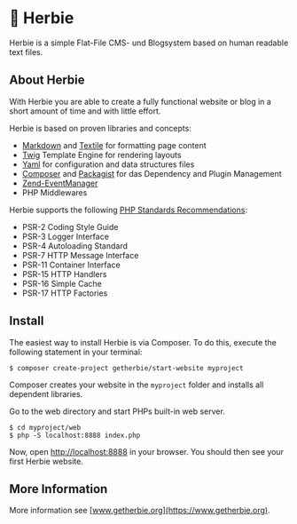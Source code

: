 # :red_car: Herbie

Herbie is a simple Flat-File CMS- und Blogsystem based on human readable text files.


## About Herbie

With Herbie you are able to create a fully functional website or blog in a short amount of time and with little effort.

Herbie is based on proven libraries and concepts:

* [Markdown](https://www.markdownguide.org) and [Textile](https://textile-lang.com) for formatting page content
* [Twig](http://twig.sensiolabs.org) Template Engine for rendering layouts
* [Yaml](http://www.yaml.org) for configuration and data structures files
* [Composer](http://getcomposer.org) and [Packagist](https://packagist.org) for das Dependency and Plugin Management
* [Zend-EventManager](https://docs.zendframework.com/zend-eventmanager/)
* PHP Middlewares

Herbie supports the following [PHP Standards Recommendations](https://www.php-fig.org/psr/):

* PSR-2  Coding Style Guide
* PSR-3  Logger Interface
* PSR-4  Autoloading Standard
* PSR-7  HTTP Message Interface
* PSR-11 Container Interface
* PSR-15 HTTP Handlers
* PSR-16 Simple Cache
* PSR-17 HTTP Factories


## Install

The easiest way to install Herbie is via Composer. To do this, execute the following statement in your terminal:

    $ composer create-project getherbie/start-website myproject

Composer creates your website in the `myproject` folder and installs all dependent libraries.

Go to the web directory and start PHPs built-in web server.

    $ cd myproject/web
    $ php -S localhost:8888 index.php

Now, open <http://localhost:8888> in your browser. You should then see your first Herbie website. 


## More Information

More information see [www.getherbie.org](https://www.getherbie.org).
